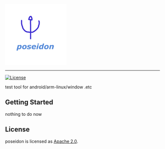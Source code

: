 <a href="https://losper.github.com">
	<img width="200" src="./doc/poseidon.png" alt="poseidon Logo" />
</a>

<hr/>

[![License](https://img.shields.io/badge/license-Apache-green.svg)](LICENSE.md)

test tool for android/arm-linux/window .etc


## Getting Started
nothing to do now
## License

poseidon is licensed as [Apache 2.0](https://github.com/libra/libra/blob/master/LICENSE).